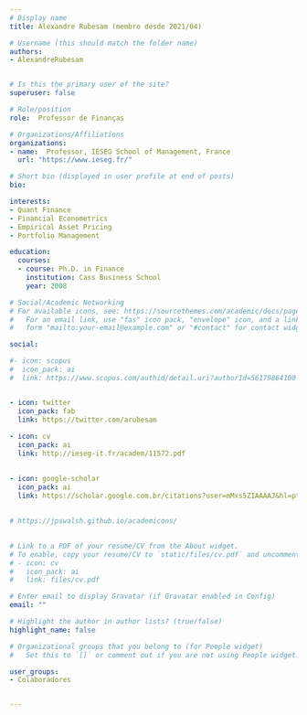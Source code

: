 ```yaml
---
# Display name
title: Alexandre Rubesam (membro desde 2021/04)

# Username (this should match the folder name)
authors:
- AlexandreRubesam


# Is this the primary user of the site?
superuser: false

# Role/position
role:  Professor de Finanças

# Organizations/Affiliations
organizations:
- name:  Professor, IÉSEG School of Management, France
  url: "https://www.ieseg.fr/"

# Short bio (displayed in user profile at end of posts)
bio:

interests:
- Quant Finance
- Financial Econometrics
- Empirical Asset Pricing
- Portfolio Management

education:
  courses:
  - course: Ph.D. in Finance
    institution: Cass Business School
    year: 2008

# Social/Academic Networking
# For available icons, see: https://sourcethemes.com/academic/docs/page-builder/#icons
#   For an email link, use "fas" icon pack, "envelope" icon, and a link in the
#   form "mailto:your-email@example.com" or "#contact" for contact widget.

social:

#- icon: scopus
#  icon_pack: ai
#  link: https://www.scopus.com/authid/detail.uri?authorId=56179864100


- icon: twitter
  icon_pack: fab
  link: https://twitter.com/arubesam
  
- icon: cv
  icon_pack: ai
  link: http://ieseg-it.fr/academ/11572.pdf
 

- icon: google-scholar
  icon_pack: ai
  link: https://scholar.google.com.br/citations?user=mMxs5ZIAAAAJ&hl=pt-BR
  
  
# https://jpswalsh.github.io/academicons/

  
# Link to a PDF of your resume/CV from the About widget.
# To enable, copy your resume/CV to `static/files/cv.pdf` and uncomment the lines below.
# - icon: cv
#   icon_pack: ai
#   link: files/cv.pdf

# Enter email to display Gravatar (if Gravatar enabled in Config)
email: ""

# Highlight the author in author lists? (true/false)
highlight_name: false

# Organizational groups that you belong to (for People widget)
#   Set this to `[]` or comment out if you are not using People widget.

user_groups:
- Colaboradores


---
```

